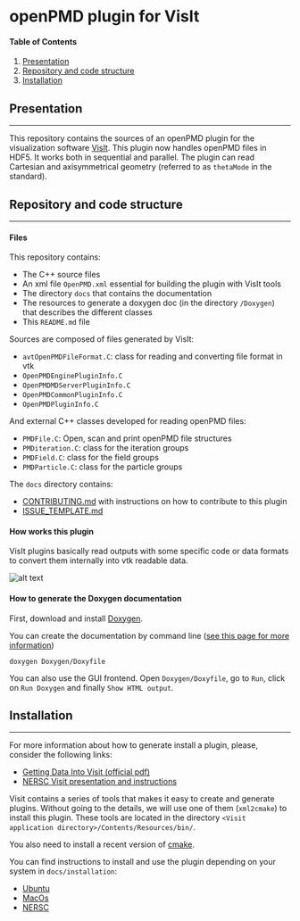 openPMD plugin for VisIt
================================================================================

#### Table of Contents
1. [Presentation](#Presentation)
2. [Repository and code structure](#Repository-and-code-structure)
3. [Installation](#Installation)

## Presentation
--------------------------------------------------------------------------------

This repository contains the sources of an openPMD plugin for the visualization
 software [VisIt](https://wci.llnl.gov/simulation/computer-codes/visit).
This plugin now handles openPMD files in HDF5.
It works both in sequential and parallel.
The plugin can read Cartesian and axisymmetrical geometry (referred to
as `thetaMode` in the standard).

## Repository and code structure
--------------------------------------------------------------------------------

#### Files

This repository contains:

- The C++ source files
- An xml file `OpenPMD.xml` essential for building the plugin with VisIt tools
- The directory `docs` that contains the documentation
- The resources to generate a doxygen doc (in the directory `/Doxygen`) that describes the different classes
- This `README.md` file

Sources are composed of files generated by VisIt:

- `avtOpenPMDFileFormat.C`: class for reading and converting file format in vtk
- `OpenPMDEnginePluginInfo.C`
- `OpenPMDMDServerPluginInfo.C`
- `OpenPMDCommonPluginInfo.C`
- `OpenPMDPluginInfo.C`

And external C++ classes developed for reading openPMD files:

- `PMDFile.C`: Open, scan and print openPMD file structures
- `PMDiteration.C`: class for the iteration groups
- `PMDField.C`: class for the field groups
- `PMDParticle.C`: class for the particle groups

The `docs` directory contains:

- [CONTRIBUTING.md](./docs/CONTRIBUTING.md) with instructions on how to contribute to this plugin
- [ISSUE_TEMPLATE.md](./docs/ISSUE_TEMPLATE.md)

#### How works this plugin

VisIt plugins basically read outputs with some specific code or data formats to convert them internally into vtk readable data.

![alt text](./docs/images/class_description.png "Classes")

#### How to generate the Doxygen documentation

First, download and install [Doxygen](http://www.stack.nl/~dimitri/doxygen/download.html).

You can create the documentation by command line ([see this page for more information](https://www.stack.nl/~dimitri/doxygen/manual/doxygen_usage.html))

```
doxygen Doxygen/Doxyfile
```

You can also use the GUI frontend. Open `Doxygen/Doxyfile`, go to `Run`, click on `Run Doxygen` and finally `Show HTML output`.

## Installation
---------------------

For more information about how to generate install a plugin, please, consider the following links:

- [Getting Data Into Visit (official pdf)](https://wci.llnl.gov/content/assets/docs/simulation/computer-codes/visit/GettingDataIntoVisIt2.0.0.pdf)
- [NERSC Visit presentation and instructions](http://www.nersc.gov/users/data-analytics/data-visualization/visit-2/)

Visit contains a series of tools that makes it easy to create and generate
plugins. Without going to the details, we will use one of them (`xml2cmake`)
to install this plugin. These tools are located in the
directory `<Visit application directory>/Contents/Resources/bin/`.

You also need to install a recent version of
[cmake](https://cmake.org/download/).

You can find instructions to install and use the plugin depending on your
system in `docs/installation`:
- [Ubuntu](./docs/installation/ubuntu.md)
- [MacOs](./docs/installation/macos.md)
- [NERSC](./docs/installation/nersc.md)
